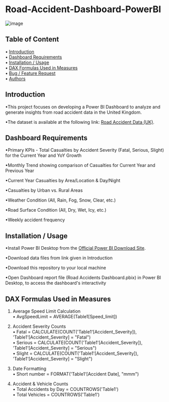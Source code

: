 # Road-Accident-Dashboard-PowerBI
![image](https://github.com/user-attachments/assets/cc3a1329-40ea-4789-b612-939cd3fccadb)
## Table of Content
• [Introduction](#introduction)  
• [Dashboard Requirements](#dashboard-requirements)  
• [Installation / Usage](#installation--usage)  
• [DAX Formulas Used in Measures](#dax-formulas-used-in-measures)  
• [Bug / Feature Request](#bug--feature-request)  
• [Authors](#authors)  

## Introduction
•This project focuses on developing a Power BI Dashboard to analyze and generate insights from road accident data in the United Kingdom. 

•The dataset is available at the following link: [Road Accident Data (UK)](https://docs.google.com/spreadsheets/d/18gHMTeKObXTYW9-dTpC3Ix8cUassEVnv/edit?usp=sharing&ouid=112300673406057049645&rtpof=true&sd=true).

## Dashboard Requirements
•Primary KPIs - Total Casualties by Accident Severity (Fatal, Serious, Slight) for the Current Year and YoY Growth

•Monthly Trend showing comparison of Casualties for Current Year and Previous Year

•Current Year Casualties by Area/Location & Day/Night

•Casualties by Urban vs. Rural Areas 

•Weather Condition (All, Rain, Fog, Snow, Clear, etc.)

•Road Surface Condition (All, Dry, Wet, Icy, etc.)

•Weekly accident frequency
## Installation / Usage
•Install Power BI Desktop from the [Official Power BI Download Site](https://www.microsoft.com/en-us/download/details.aspx?id=58494).

•Download data files from link given in Introduction

•Download this repository to your local machine

•Open Dashboard report file (Road Accidents Dashboard.pbix) in Power BI Desktop, to access the dashboard's interactivity
## DAX Formulas Used in Measures
1. Average Speed Limit Calculation  
   • AvgSpeedLimit = AVERAGE(Table1[Speed_limit])  

2. Accident Severity Counts  
   • Fatal = CALCULATE(COUNT('Table1'[Accident_Severity]), 'Table1'[Accident_Severity] = "Fatal")  
   • Serious = CALCULATE(COUNT('Table1'[Accident_Severity]), 'Table1'[Accident_Severity] = "Serious")  
   • Slight = CALCULATE(COUNT('Table1'[Accident_Severity]), 'Table1'[Accident_Severity] = "Slight")  

3. Date Formatting  
   • Short number = FORMAT('Table1'[Accident Date], "mmm")  

4. Accident & Vehicle Counts  
   • Total Accidents by Day = COUNTROWS('Table1')  
   • Total Vehicles = COUNTROWS('Table1')  


